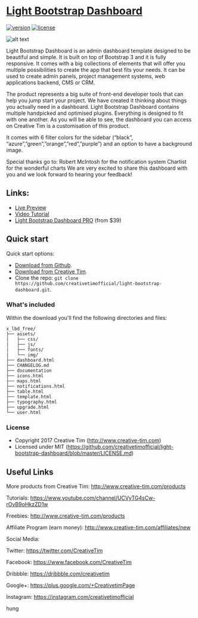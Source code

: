 # [Light Bootstrap Dashboard](http://www.creative-tim.com/product/light-bootstrap-dashboard)
[![version][version-badge]][CHANGELOG] [![license][license-badge]][LICENSE]

![alt text](http://s3.amazonaws.com/creativetim_bucket/products/32/original/opt_lbd_thumbnail.jpg "Light Bootstrap Dashboard")

Light Bootstrap Dashboard is an admin dashboard template designed to be beautiful and simple. It is built on top of Bootstrap 3 and it is fully responsive. It comes with a big collections of elements that will offer you multiple possibilities to create the app that best fits your needs. It can be used to create admin panels, project management systems, web applications backend, CMS or CRM.

The product represents a big suite of front-end developer tools that can help you jump start your project. We have created it thinking about things you actually need in a dashboard. Light Bootstrap Dashboard contains multiple handpicked and optimised plugins. Everything is designed to fit with one another. As you will be able to see, the dashboard you can access on Creative Tim is a customisation of this product.

It comes with 6 filter colors for the sidebar (“black”, “azure”,”green”,”orange”,”red”,”purple”) and an option to have a background image.

Special thanks go to:
Robert McIntosh for the notification system
Chartist for the wonderful charts
We are very excited to share this dashboard with you and we look forward to hearing your feedback!

## Links:

+ [Live Preview](http://demos.creative-tim.com/light-bootstrap-dashboard)
+ [Video Tutorial](https://www.youtube.com/watch?v=c3M3NQtFyqM)
+ [Light Bootstrap Dashboard PRO](http://www.creative-tim.com/product/light-bootstrap-dashboard-pro) (from $39)

## Quick start

Quick start options:

- [Download from Github](https://github.com/creativetimofficial/light-bootstrap-dashboard.git).
- [Download from Creative Tim](http://www.creative-tim.com/product/light-bootstrap-dashboard).
- Clone the repo: `git clone https://github.com/creativetimofficial/light-bootstrap-dashboard.git`.


### What's included

Within the download you'll find the following directories and files:

```
x_lbd_free/
├── assets/
|   ├── css/
|   ├── js/
|   ├── fonts/
|   └── img/
├── dashboard.html
├── CHANGELOG.md
├── documentation
├── icons.html
├── maps.html
├── notifications.html
├── table.html
├── template.html
├── typography.html
├── upgrade.html
└── user.html

```
### License

- Copyright 2017 Creative Tim (http://www.creative-tim.com)
- Licensed under MIT (https://github.com/creativetimofficial/light-bootstrap-dashboard/blob/master/LICENSE.md)

## Useful Links

More products from Creative Tim: <http://www.creative-tim.com/products>

Tutorials: <https://www.youtube.com/channel/UCVyTG4sCw-rOvB9oHkzZD1w>

Freebies: <http://www.creative-tim.com/products>

Affiliate Program (earn money): <http://www.creative-tim.com/affiliates/new>

Social Media:

Twitter: <https://twitter.com/CreativeTim>

Facebook: <https://www.facebook.com/CreativeTim>

Dribbble: <https://dribbble.com/creativetim>

Google+: <https://plus.google.com/+CreativetimPage>

Instagram: <https://instagram.com/creativetimofficial>


[CHANGELOG]: ./CHANGELOG.md
[LICENSE]: ./LICENSE.md
[version-badge]: https://img.shields.io/badge/version-1.4.0-blue.svg
[license-badge]: https://img.shields.io/badge/license-MIT-blue.svg
"# youtool" 
hung
